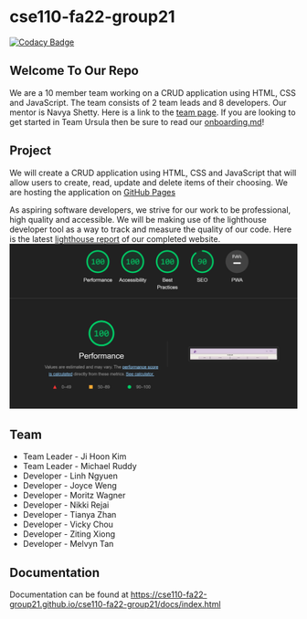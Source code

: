 # cse110-fa22-group21

[![Codacy Badge](https://app.codacy.com/project/badge/Grade/f56e0d60dad14c19aa3529e30eb0c4f7)](https://www.codacy.com/gh/cse110-fa22-group21/cse110-fa22-group21/dashboard?utm_source=github.com&utm_medium=referral&utm_content=cse110-fa22-group21/cse110-fa22-group21&utm_campaign=Badge_Grade)

## Welcome To Our Repo

We are a 10 member team working on a CRUD application using HTML, CSS and JavaScript. The team consists of 2 team leads and 8 developers. Our mentor is Navya Shetty. Here is a link to the [team page](admin/team.md). If you are looking to get started in Team Ursula then be sure to read our [onboarding.md](admin/onboard.md)!

## Project

We will create a CRUD application using HTML, CSS and JavaScript that will allow users to create, read, update and delete items of their choosing. We are hosting the application on [GitHub Pages](https://cse110-fa22-group21.github.io/cse110-fa22-group21/)

As aspiring software developers, we strive for our work to be professional, high quality and accessible. We will be making use of the lighthouse developer tool as a way to track and measure the quality of our code. Here is the latest [lighthouse report](admin/other/lighthousereport.pdf) of our completed website.
![LightHouse Report](admin/other/lighthouse.png)

## Team

-   Team Leader - Ji Hoon Kim
-   Team Leader - Michael Ruddy
-   Developer - Linh Ngyuen
-   Developer - Joyce Weng
-   Developer - Moritz Wagner
-   Developer - Nikki Rejai
-   Developer - Tianya Zhan
-   Developer - Vicky Chou
-   Developer - Ziting Xiong
-   Developer - Melvyn Tan

## Documentation

Documentation can be found at
https://cse110-fa22-group21.github.io/cse110-fa22-group21/docs/index.html
